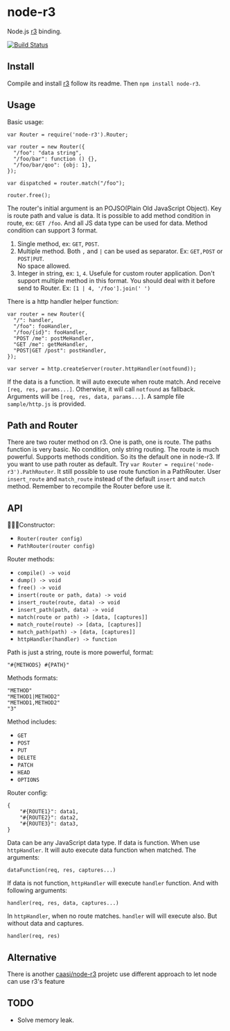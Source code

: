 node-r3
=======

Node.js [r3][r3] binding.

[![Build Status](https://travis-ci.org/othree/node-r3.svg?branch=master)](https://travis-ci.org/othree/node-r3)

Install
-------

Compile and install [r3][r3] follow its readme. Then `npm install node-r3`.

Usage
-----

Basic usage:

    var Router = require('node-r3').Router;

    var router = new Router({
      "/foo": "data string",
      "/foo/bar": function () {},
      "/foo/bar/qoo": {obj: 1},
    });

    var dispatched = router.match("/foo");

    router.free();

The router's initial argument is an POJSO(Plain Old JavaScript Object). Key is route path and value is data. It is possible to add method condition in route, ex: `GET /foo`. And all JS data type can be used for data. Method condition can support 3 format.

1. Single method, ex: `GET`, `POST`.
2. Multiple method. Both `,` and `|` can be used as separator. Ex: `GET,POST` or `POST|PUT`.  
   No space allowed.
3. Integer in string, ex: `1`, `4`. Usefule for custom router application. Don't support multiple method in this format. You should deal with it before send to Router. Ex: `[1 | 4, '/foo'].join(' ')`

There is a http handler helper function:

    var router = new Router({
      "/": handler,
      "/foo": fooHandler,
      "/foo/{id}": fooHandler,
      "POST /me": postMeHandler,
      "GET /me": getMeHandler,
      "POST|GET /post": postHandler,
    });

    var server = http.createServer(router.httpHandler(notfound));

If the data is a function. It will auto execute when route match. And receive `[req, res, params...]`. Otherwise, it will call `notfound` as fallback. Arguments will be `[req, res, data, params...]`. A sample file `sample/http.js` is provided.

Path and Router
---------------

There are two router method on r3. One is path, one is route. The paths function is very basic. No condition, only string routing. The route  is much powerful. Supports methods condition. So its the default one in node-r3. If you want to use path router as default. Try `var Router = require('node-r3').PathRouter`. It still possible to use route function in a PathRouter. User `insert_route` and `match_route` instead of the default `insert` and `match` method. Remember to recompile the Router before use it.

API
---

Constructor:

* `Router(router config)`
* `PathRouter(router config)`

Router methods:

* `compile() -> void`
* `dump() -> void`
* `free() -> void`
* `insert(route or path, data) -> void`
* `insert_route(route, data) -> void`
* `insert_path(path, data) -> void`
* `match(route or path) -> [data, [captures]]`
* `match_route(route) -> [data, [captures]]`
* `match_path(path) -> [data, [captures]]`
* `httpHandler(handler) -> function`

Path is just a string, route is more powerful, format:

    "#{METHODS} #{PATH}"

Methods formats:

    "METHOD"
    "METHOD1|METHOD2"
    "METHOD1,METHOD2"
    "3"

Method includes:

* `GET`
* `POST`
* `PUT`
* `DELETE`
* `PATCH`
* `HEAD`
* `OPTIONS`

Router config:

    {
        "#{ROUTE1}": data1,
        "#{ROUTE2}": data2,
        "#{ROUTE3}": data3,
    }

Data can be any JavaScript data type. If data is function. When use `httpHandler`. It will auto execute data function when matched. The arguments:

    dataFunction(req, res, captures...)
    
If data is not function, `httpHandler` will execute `handler` function. And with following arguments:

    handler(req, res, data, captures...)
    
In `httpHandler`, when no route matches. `handler` will will execute also. But without data and captures.

    handler(req, res)
    

Alternative
-----------

There is another [caasi/node-r3][] projetc use different approach to let node can use r3's feature

[caasi/node-r3]:https://github.com/caasi/node-r3

TODO
----

* Solve memory leak.

[r3]:https://github.com/c9s/r3
